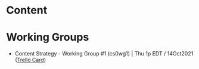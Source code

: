 # Content

# Working Groups
* Content Strategy - Working Group #1 (cs0wg1) | Thu 1p EDT / 14Oct2021 ([Trello Card](https://trello.com/c/4Fbm1RXl))
